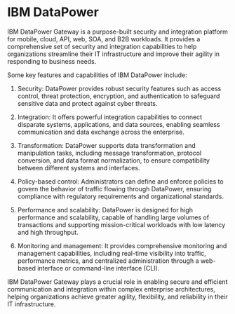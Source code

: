 # IBM DataPower

IBM DataPower Gateway is a purpose-built security and integration platform for mobile, cloud, API, web, SOA, and B2B workloads. It provides a comprehensive set of security and integration capabilities to help organizations streamline their IT infrastructure and improve their agility in responding to business needs.

Some key features and capabilities of IBM DataPower include:

1. Security: DataPower provides robust security features such as access control, threat protection, encryption, and authentication to safeguard sensitive data and protect against cyber threats.

2. Integration: It offers powerful integration capabilities to connect disparate systems, applications, and data sources, enabling seamless communication and data exchange across the enterprise.

3. Transformation: DataPower supports data transformation and manipulation tasks, including message transformation, protocol conversion, and data format normalization, to ensure compatibility between different systems and interfaces.

4. Policy-based control: Administrators can define and enforce policies to govern the behavior of traffic flowing through DataPower, ensuring compliance with regulatory requirements and organizational standards.

5. Performance and scalability: DataPower is designed for high performance and scalability, capable of handling large volumes of transactions and supporting mission-critical workloads with low latency and high throughput.

6. Monitoring and management: It provides comprehensive monitoring and management capabilities, including real-time visibility into traffic, performance metrics, and centralized administration through a web-based interface or command-line interface (CLI).

IBM DataPower Gateway plays a crucial role in enabling secure and efficient communication and integration within complex enterprise architectures, helping organizations achieve greater agility, flexibility, and reliability in their IT infrastructure.

